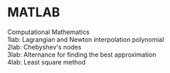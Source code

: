# MATLAB
 Computational Mathematics  
 1lab: Lagrangian and Newton interpolation polynomial  
 2lab: Chebyshev's nodes  
 3lab: Alternance for finding the best approximation  
 4lab: Least square method  
